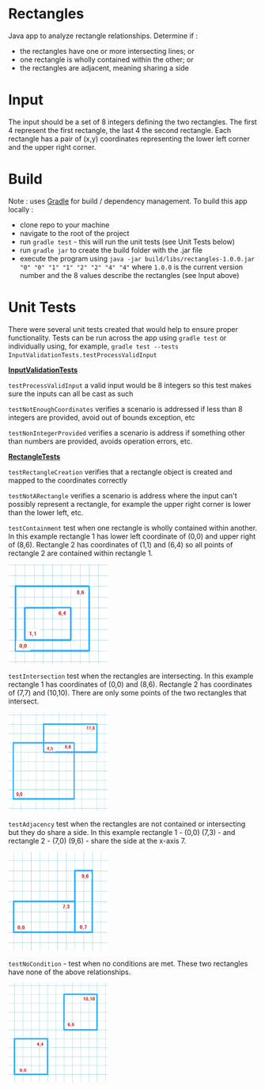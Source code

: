 # Rectangles
Java app to analyze rectangle relationships.  Determine if :
- the rectangles have one or more intersecting lines; or
- one rectangle is wholly contained within the other; or
- the rectangles are adjacent, meaning sharing a side

# Input
The input should be a set of 8 integers defining the two rectangles.  The first 4 represent the first rectangle, the last 4 
the second rectangle.  Each rectangle has a pair of (x,y) coordinates representing the lower left corner and the upper 
right corner.

# Build
Note : uses [Gradle](https://gradle.org/) for build / dependency management.
To build this app locally :
- clone repo to your machine
- navigate to the root of the project
- run `gradle test` - this will run the unit tests (see Unit Tests below)
- run `gradle jar` to create the build folder with the .jar file
- execute the program using `java -jar build/libs/rectangles-1.0.0.jar "0" "0" "1" "1" "2" "2" "4" "4"` where `1.0.0` is
the current version number and the 8 values describe the rectangles (see Input above)

# Unit Tests
There were several unit tests created that would help to ensure proper functionality.  Tests can be run across the app
using `gradle test` or individually using, for example, `gradle test --tests InputValidationTests.testProcessValidInput`

[**InputValidationTests**](https://github.com/kmanoleff/rectangles/blob/master/src/test/java/InputValidationTests.java)

`testProcessValidInput` a valid input would be 8 integers so this test makes sure the inputs can all be cast as such

`testNotEnoughCoordinates` verifies a scenario is addressed if less than 8 integers are provided, avoid out of bounds exception, etc

`testNonIntegerProvided` verifies a scenario is address if something other than numbers are provided, avoids operation errors, etc.

[**RectangleTests**](https://github.com/kmanoleff/rectangles/blob/master/src/test/java/RectangleTests.java)

`testRectangleCreation` verifies that a rectangle object is created and mapped to the coordinates correctly

`testNotARectangle` verifies a scenario is address where the input can't possibly represent a rectangle, for
example the upper right corner is lower than the lower left, etc.

`testContainment` test when one rectangle is wholly contained within another.  In this example rectangle 1 has lower left
coordinate of (0,0) and upper right of (8,6).  Rectangle 2 has coordinates of (1,1) and (6,4) so all points of rectangle 2 are
contained within rectangle 1.

<img src="/src/main/resources/containment.png" width="200" height="200">

`testIntersection` test when the rectangles are intersecting.  In this example rectangle 1 has coordinates of (0,0) and (8,6).
Rectangle 2 has coordinates of (7,7) and (10,10).  There are only some points of the two rectangles that intersect.

<img src="/src/main/resources/intersection.png" width="200" height="200">

`testAdjacency` test when the rectangles are not contained or intersecting but they do share a side.  In this example
rectangle 1 - (0,0) (7,3) - and rectangle 2 - (7,0) (9,6) - share the side at the x-axis 7.

<img src="/src/main/resources/adjacency.png" width="200" height="200">

`testNoCondition` - test when no conditions are met.  These two rectangles have none of the above relationships.

<img src="/src/main/resources/no-relation.png" width="200" height="200">
